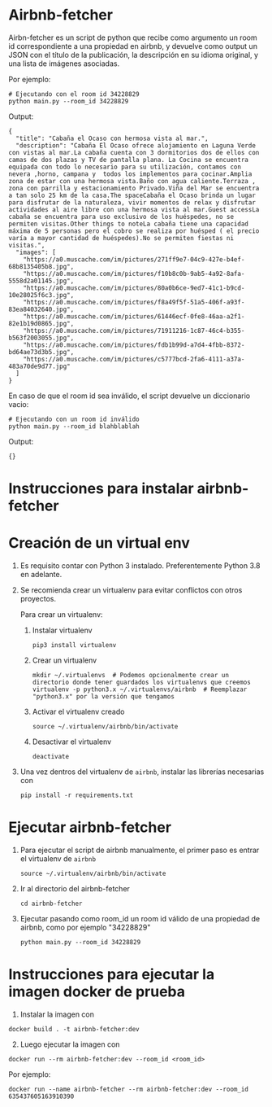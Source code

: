 Airbnb-fetcher
==============

Airbn-fetcher es un script de python que recibe como argumento un room id correspondiente a una propiedad en airbnb, y devuelve como output un JSON con el título de la publicación, la descripción en su idioma original, y una lista de imágenes asociadas.

Por ejemplo:

```
# Ejecutando con el room id 34228829
python main.py --room_id 34228829
```

Output:

```
{
  "title": "Cabaña el Ocaso con hermosa vista al mar.",
  "description": "Cabaña El Ocaso ofrece alojamiento en Laguna Verde con vistas al mar.La cabaña cuenta con 3 dormitorios dos de ellos con camas de dos plazas y TV de pantalla plana. La Cocina se encuentra equipada con todo lo necesario para su utilización, contamos con nevera ,horno, campana y  todos los implementos para cocinar.Amplia zona de estar con una hermosa vista.Baño con agua caliente.Terraza , zona con parrilla y estacionamiento Privado.Viña del Mar se encuentra a tan solo 25 km de la casa.The spaceCabaña el Ocaso brinda un lugar para disfrutar de la naturaleza, vivir momentos de relax y disfrutar actividades al aire libre con una hermosa vista al mar.Guest accessLa cabaña se encuentra para uso exclusivo de los huéspedes, no se permiten visitas.Other things to noteLa cabaña tiene una capacidad máxima de 5 personas pero el cobro se realiza por huésped ( el precio  varía a mayor cantidad de huéspedes).No se permiten fiestas ni visitas.",
  "images": [
    "https://a0.muscache.com/im/pictures/271ff9e7-04c9-427e-b4ef-68b8135405b8.jpg",
    "https://a0.muscache.com/im/pictures/f10b8c0b-9ab5-4a92-8afa-5558d2a01145.jpg",
    "https://a0.muscache.com/im/pictures/80a0b6ce-9ed7-41c1-b9cd-10e28025f6c3.jpg",
    "https://a0.muscache.com/im/pictures/f8a49f5f-51a5-406f-a93f-83ea84032640.jpg",
    "https://a0.muscache.com/im/pictures/61446ecf-0fe8-46aa-a2f1-82e1b19d0865.jpg",
    "https://a0.muscache.com/im/pictures/71911216-1c87-46c4-b355-b563f2003055.jpg",
    "https://a0.muscache.com/im/pictures/fdb1b99d-a7d4-4fbb-8372-bd64ae73d3b5.jpg",
    "https://a0.muscache.com/im/pictures/c5777bcd-2fa6-4111-a37a-483a70de9d77.jpg"
  ]
}
```

En caso de que el room id sea inválido, el script devuelve un diccionario vacio:

```
# Ejecutando con un room id inválido
python main.py --room_id blahblablah
```

Output:

```
{}
```

Instrucciones para instalar airbnb-fetcher
==========================================

# Creación de un virtual env

1. Es requisito contar con Python 3 instalado. Preferentemente Python 3.8 en adelante.
2. Se recomienda crear un virtualenv para evitar conflictos con otros proyectos.

    Para crear un virtualenv:

    1. Instalar virtualenv

        ```shell
        pip3 install virtualenv
        ```

    2. Crear un virtualenv

        ```shell
        mkdir ~/.virtualenvs  # Podemos opcionalmente crear un directorio donde tener guardados los virtualenvs que creemos
        virtualenv -p python3.x ~/.virtualenvs/airbnb  # Reemplazar "python3.x" por la versión que tengamos
        ```

    3. Activar el virtualenv creado

        ```shell
        source ~/.virtualenv/airbnb/bin/activate
        ```

    4. Desactivar el virtualenv

        ```shell
        deactivate
        ```

3. Una vez dentros del virtualenv de `airbnb`, instalar las librerías necesarias con

    ```shell
    pip install -r requirements.txt
    ```

# Ejecutar airbnb-fetcher

1. Para ejecutar el script de airbnb manualmente, el primer paso es entrar el virtualenv de `airbnb`

    ```shell
    source ~/.virtualenv/airbnb/bin/activate
    ```

2. Ir al directorio del airbnb-fetcher

    ```shell
    cd airbnb-fetcher
    ```

3. Ejecutar pasando como room_id un room id válido de una propiedad de airbnb, como por ejemplo "34228829"

    ```shell
    python main.py --room_id 34228829
    ```

Instrucciones para ejecutar la imagen docker de prueba
======================================================

1. Instalar la imagen con

```
docker build . -t airbnb-fetcher:dev
```

2. Luego ejecutar la imagen con

```
docker run --rm airbnb-fetcher:dev --room_id <room_id>
```

Por ejemplo:

```
docker run --name airbnb-fetcher --rm airbnb-fetcher:dev --room_id 635437605163910390
```
